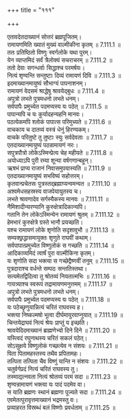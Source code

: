 +++
title = "१११"

+++


  
एतावदेतदाख्यानं सोत्तरं ब्रह्मपूजितम्।  
रामायणमिति ख्यातं मुख्यं वाल्मीकीना कृतम् ॥ 7.111.1 ॥   
ततः प्रतिष्ठितो विष्णुः स्वर्गलोके यथा पुरम्।  
येन व्याप्तमिदं सर्वं त्रैलोक्यं सचराचरम् ॥ 7.111.2 ॥   
ततो देवाः सगन्धर्वाः सिद्धाश्च परमर्षयः।  
नित्यं शृण्वन्ति सन्तुष्टाः दिव्यं रामायणं दिवि ॥ 7.111.3 ॥   
इदमाख्यानमायुष्यं सौभाग्यं पापनाशनम्।  
रामायणं वेदसमं श्राद्धेषु श्रावयेद्बुधः ॥ 7.111.4 ॥   
अपुत्रो लभते पुत्रमधनो लभते धनम्।  
सर्वपापैः प्रमुच्येत पदमप्यस्य यः पठेत् ॥ 7.111.5 ॥   
पापान्यपि च यः कुर्यादहन्यहनि मानवः।  
पठत्येकमपि श्लोकं पापात्स परिमुच्यते ॥ 7.111.6 ॥   
वाचकाय च दातव्यं वस्त्रं धेनुं हिरण्यकम्।  
वाचके परितुष्टे तु तुष्टाः स्युः सर्वदेवताः ॥ 7.111.7 ॥   
एतदाख्यानमायुष्यं पठन्रामायणं नरः।  
सपुत्रपौत्रो लोकेऽस्मिन्प्रेत्य चेह महीयते ॥ 7.111.8 ॥   
अयोध्याऽपि पुरी रम्या शून्या वर्षगणान्बहून्।  
ऋषभं प्राप्य राजानं निवासमुपयास्यति ॥ 7.111.9 ॥   
एतदाख्यानमायुष्यं सभविष्यं सहोत्तरम्।  
कृतवान्प्रचेतसः पुत्रस्तद्ब्रह्माप्यन्वमन्यत ॥ 7.111.10 ॥   
अश्वमेधसहस्रस्य वाजपेयायुतस्य च।  
लभते श्रावणादेव सर्गस्यैकस्य मानवः ॥ 7.111.11 ॥   
नैमिशादीन्यरण्यानि कुरुक्षेत्रादिकान्यपि।  
गतानि तेन लोकेऽस्मिन्येन रामायणं श्रुतम् ॥ 7.111.12 ॥   
हेमभारं कुरुक्षेत्रे ग्रस्ते भानौ प्रयच्छति।  
यश्च रामायणं लोके शृणोति सदृशावुभौ ॥ 7.111.13 ॥   
सम्यक्छ्रद्धासमायुक्तः शृणुते राघवीं कथाम्।  
सर्वपापात्प्रमुच्येत विष्णुलोकं स गच्छति ॥ 7.111.14 ॥   
आदिकाव्यमिदं त्वार्षं पुरा वाल्मीकिना कृतम्।  
यः शृणोति सदा भक्त्या स गच्छेद्वैष्णवीं तनुम् ॥ 7.111.15 ॥   
पुत्रदाराश्च वर्धन्ते सम्पदः सन्ततिस्तथा।  
सत्यमेतद्विदित्वा तु श्रोतव्यं नियतात्मभिः ॥ 7.111.16 ॥   
गायत्र्याश्च स्वरूपं तद्रामायणमनुत्तमम् ॥ 7.111.17 ॥   
अपुत्रो लभते पुत्रमधनो लभते धनम्।  
सर्वपापैः प्रमुच्येत पदमप्यस्य यः पठेत् ॥ 7.111.18 ॥   
यः पठेच्छृणुयान्नित्यं चरितं राघवस्य ह।  
भक्त्या निष्कल्मषो भूत्वा दीर्घमायुरवाप्नुयात् ॥ 7.111.19 ॥   
चिन्तयेद्राघवं नित्यं श्रेयः प्राप्तुं य इच्छति।  
श्रावयेदिदमाख्यानं ब्राह्मणेभ्यो दिने दिने ॥ 7.111.20 ॥   
यस्त्विदं रघुनाथस्य चरितं सकलं पठेत्।  
सोऽसुक्षये विष्णुलोकं गच्छत्येव न संशयः ॥ 7.111.21 ॥   
पिता पितामहस्तस्य तथैव प्रपितामहः।  
तत्पिता तत्पिता चैव विष्णुं यान्ति न संशयः ॥ 7.111.22 ॥   
चतुर्वर्गप्रदं नित्यं चरितं राघवस्य तु।  
तस्माद्यत्नवता नित्यं श्रोतव्यं परमं सदा ॥ 7.111.23 ॥   
शृण्वन्रामायणं भक्त्या यः पादं पदमेव वा।  
स याति ब्रह्मणः स्थानं ब्रह्मणा पूज्यते सदा ॥ 7.111.24 ॥   
एवमेतत्पुरावृत्तमाख्यानं भद्रमस्तु वः।  
प्रव्याहरत विस्रब्धं बलं विष्णोः प्रवर्धताम् ॥ 7.111.25 ॥   
